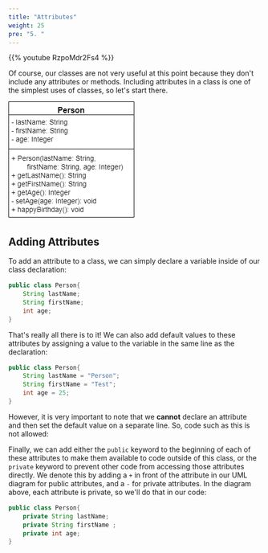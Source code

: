 ```yaml
---
title: "Attributes"
weight: 25
pre: "5. "
---
```

{{% youtube RzpoMdr2Fs4 %}}

Of course, our classes are not very useful at this point because they don't include any attributes or methods. Including attributes in a class is one of the simplest uses of classes, so let's start there.

![Person UML Diagram](../../../images/2/2.17.j.4.personuml.png)

## Adding Attributes

To add an attribute to a class, we can simply declare a variable inside of our class declaration:

```java
public class Person{
    String lastName;
    String firstName;
    int age;
}
```

That's really all there is to it! We can also add default values to these attributes by assigning a value to the variable in the same line as the declaration:

```java
public class Person{
    String lastName = "Person";
    String firstName = "Test";
    int age = 25;
}
```

However, it is very important to note that we **cannot** declare an attribute and then set the default value on a separate line. So, code such as this is not allowed:

Finally, we can add either the `public` keyword to the beginning of each of these attributes to make them available to code outside of this class, or the `private` keyword to prevent other code from accessing those attributes directly. We denote this by adding a `+` in front of the attribute in our UML diagram for public attributes, and a `-` for private attributes.  In the diagram above, each attribute is private, so we'll do that in our code:

```java
public class Person{
    private String lastName;
    private String firstName ;
    private int age;
}
```
